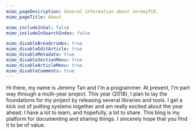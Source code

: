 ```yaml
---
mimo_pageDescription: General information about JeremyTCD.
mimo_pageTitle: About

mimo_includeInSal: false
mimo_includeInSearchIndex: false

mimo_disableBreadcrumbs: true
mimo_disableEditArticle: true
mimo_disableMetadata: true
mimo_disableSectionMenu: true
mimo_disableArticleMenu: true
mimo_disableComments: true
---
```


Hi there, my name is Jeremy Tan and I'm a programmer. At present, I'm part way through a multi-year project. This year (2018), I plan to lay the foundations for my project by releasing
several libraries and tools. I get a kick out of putting systems together and am really excited about the year ahead. I have a lot to learn, and hopefully, a lot to 
share. This blog is my platform for documenting and sharing things. I sincerely hope that you find it to be of value.